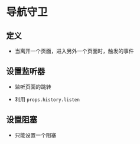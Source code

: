 # 导航守卫

## 定义

*   当离开一个页面，进入另外一个页面时，触发的事件

## 设置监听器

*   监听页面的跳转

*   利用 `props.history.listen`

## 设置阻塞

*   只能设置一个阻塞

